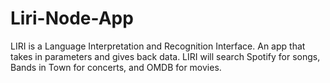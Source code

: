 # Liri-Node-App
LIRI is a Language Interpretation and Recognition Interface. An app that takes in parameters and gives back data. LIRI will search Spotify for songs, Bands in Town for concerts, and OMDB for movies.
